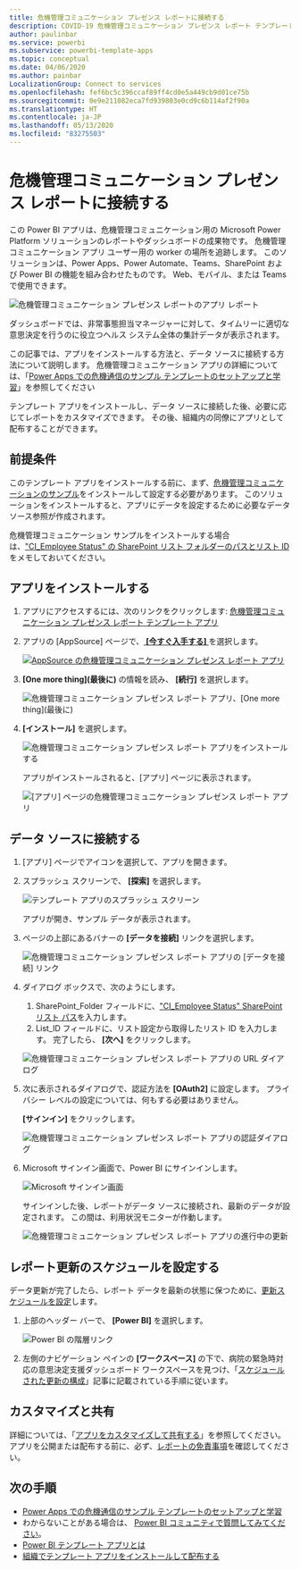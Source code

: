 ```yaml
---
title: 危機管理コミュニケーション プレゼンス レポートに接続する
description: COVID-19 危機管理コミュニケーション プレゼンス レポート テンプレート アプリを取得してインストールする方法、およびデータに接続する方法
author: paulinbar
ms.service: powerbi
ms.subservice: powerbi-template-apps
ms.topic: conceptual
ms.date: 04/06/2020
ms.author: painbar
LocalizationGroup: Connect to services
ms.openlocfilehash: fef6bc5c396ccaf89ff4cd0e5a449cb9d01ce75b
ms.sourcegitcommit: 0e9e211082eca7fd939803e0cd9c6b114af2f90a
ms.translationtype: HT
ms.contentlocale: ja-JP
ms.lasthandoff: 05/13/2020
ms.locfileid: "83275503"
---
```

# <a name="connect-to-the-crisis-communication-presence-report"></a>危機管理コミュニケーション プレゼンス レポートに接続する

この Power BI アプリは、危機管理コミュニケーション用の Microsoft Power Platform ソリューションのレポートやダッシュボードの成果物です。 危機管理コミュニケーション アプリ ユーザー用の worker の場所を追跡します。 このソリューションは、Power Apps、Power Automate、Teams、SharePoint および Power BI の機能を組み合わせたものです。 Web、モバイル、または Teams で使用できます。

![危機管理コミュニケーション プレゼンス レポートのアプリ レポート](media/service-connect-to-crisis-communication-presence-report/service-crisis-communication-presence-report.png)

ダッシュボードでは、非常事態担当マネージャーに対して、タイムリーに適切な意思決定を行うのに役立つヘルス システム全体の集計データが表示されます。

この記事では、アプリをインストールする方法と、データ ソースに接続する方法について説明します。 危機管理コミュニケーション アプリの詳細については、「[Power Apps での危機通信のサンプル テンプレートのセットアップと学習](https://docs.microsoft.com/powerapps/maker/canvas-apps/sample-crisis-communication-app)」を参照してください

テンプレート アプリをインストールし、データ ソースに接続した後、必要に応じてレポートをカスタマイズできます。 その後、組織内の同僚にアプリとして配布することができます。

## <a name="prerequisites"></a>前提条件

このテンプレート アプリをインストールする前に、まず、[危機管理コミュニケーションのサンプル](https://docs.microsoft.com/powerapps/maker/canvas-apps/sample-crisis-communication-app)をインストールして設定する必要があります。 このソリューションをインストールすると、アプリにデータを設定するために必要なデータソース参照が作成されます。

危機管理コミュニケーション サンプルをインストールする場合は、["CI_Employee Status" の SharePoint リスト フォルダーのパスとリスト ID](https://docs.microsoft.com/powerapps/maker/canvas-apps/sample-crisis-communication-app#monitor-office-absences-with-power-bi) をメモしておいてください。

## <a name="install-the-app"></a>アプリをインストールする

1. アプリにアクセスするには、次のリンクをクリックします: [危機管理コミュニケーション プレゼンス レポート テンプレート アプリ](https://appsource.microsoft.com/en-us/product/power-bi/pbi-contentpacks.crisiscomms)

1. アプリの [AppSource] ページで、[ **[今すぐ入手する]** ](https://appsource.microsoft.com/en-us/product/power-bi/pbi-contentpacks.crisiscomms) を選択します。

    [![AppSource の危機管理コミュニケーション プレゼンス レポート アプリ](media/service-connect-to-crisis-communication-presence-report/service-crisis-communication-presence-report-app-appsource-get-it-now.png)](https://appsource.microsoft.com/en-us/product/power-bi/pbi-contentpacks.crisiscomms)

1. **[One more thing]\(最後に\)** の情報を読み、 **[続行]** を選択します。

    ![危機管理コミュニケーション プレゼンス レポート アプリ、[One more thing]\(最後に\)](media/service-connect-to-crisis-communication-presence-report/service-crisis-communication-presence-report-1-more-thing.png)

1. **[インストール]** を選択します。 

    ![危機管理コミュニケーション プレゼンス レポート アプリをインストールする](media/service-connect-to-crisis-communication-presence-report/service-crisis-communication-presence-report-select-install.png)

    アプリがインストールされると、[アプリ] ページに表示されます。

   ![[アプリ] ページの危機管理コミュニケーション プレゼンス レポート アプリ](media/service-connect-to-crisis-communication-presence-report/service-crisis-communication-presence-report-app-apps-page-icon.png)

## <a name="connect-to-data-sources"></a>データ ソースに接続する

1. [アプリ] ページでアイコンを選択して、アプリを開きます。

1. スプラッシュ スクリーンで、 **[探索]** を選択します。

   ![テンプレート アプリのスプラッシュ スクリーン](media/service-connect-to-crisis-communication-presence-report/service-crisis-communication-presence-report-app-splash-screen.png)

   アプリが開き、サンプル データが表示されます。

1. ページの上部にあるバナーの **[データを接続]** リンクを選択します。

   ![危機管理コミュニケーション プレゼンス レポート アプリの [データを接続] リンク](media/service-connect-to-crisis-communication-presence-report/service-crisis-communication-presence-report-app-connect-data.png)

1. ダイアログ ボックスで、次のようにします。
   1. SharePoint_Folder フィールドに、["CI_Employee Status" SharePoint リスト パス](https://docs.microsoft.com/powerapps/maker/canvas-apps/sample-crisis-communication-app#monitor-office-absences-with-power-bi)を入力します。
   1. List_ID フィールドに、リスト設定から取得したリスト ID を入力します。 完了したら、 **[次へ]** をクリックします。

   ![危機管理コミュニケーション プレゼンス レポート アプリの URL ダイアログ](media/service-connect-to-crisis-communication-presence-report/service-crisis-communication-presence-report-app-url-dialog.png)

1. 次に表示されるダイアログで、認証方法を **[OAuth2]** に設定します。 プライバシー レベルの設定については、何もする必要はありません。

   **[サインイン]** をクリックします。

   ![危機管理コミュニケーション プレゼンス レポート アプリの認証ダイアログ](media/service-connect-to-crisis-communication-presence-report/service-crisis-communication-presence-report-app-authentication-dialog.png)

1. Microsoft サインイン画面で、Power BI にサインインします。

   ![Microsoft サインイン画面](media/service-connect-to-crisis-communication-presence-report/service-crisis-communication-presence-report-app-microsoft-login.png)

   サインインした後、レポートがデータ ソースに接続され、最新のデータが設定されます。 この間は、利用状況モニターが作動します。

   ![危機管理コミュニケーション プレゼンス レポート アプリの進行中の更新](media/service-connect-to-crisis-communication-presence-report/service-crisis-communication-presence-report-app-refresh-monitor.png)

## <a name="schedule-report-refresh"></a>レポート更新のスケジュールを設定する

データ更新が完了したら、レポート データを最新の状態に保つために、[更新スケジュールを設定](../connect-data/refresh-scheduled-refresh.md)します。

1. 上部のヘッダー バーで、 **[Power BI]** を選択します。

   ![Power BI の階層リンク](media/service-connect-to-crisis-communication-presence-report/service-crisis-communication-presence-report-app-powerbi-breadcrumb.png)

1. 左側のナビゲーション ペインの **[ワークスペース]** の下で、病院の緊急時対応の意思決定支援ダッシュボード ワークスペースを見つけ、「[スケジュールされた更新の構成](../connect-data/refresh-scheduled-refresh.md)」記事に記載されている手順に従います。

## <a name="customize-and-share"></a>カスタマイズと共有

詳細については、「[アプリをカスタマイズして共有する](../connect-data/service-template-apps-install-distribute.md#customize-and-share-the-app)」を参照してください。 アプリを公開または配布する前に、必ず、[レポートの免責事項](../create-reports/sample-covid-19-us.md#disclaimers)を確認してください。

## <a name="next-steps"></a>次の手順
* [Power Apps での危機通信のサンプル テンプレートのセットアップと学習](https://docs.microsoft.com/powerapps/maker/canvas-apps/sample-crisis-communication-app)
* わからないことがある場合は、 [Power BI コミュニティで質問してみてください](https://community.powerbi.com/)。
* [Power BI テンプレート アプリとは](../connect-data/service-template-apps-overview.md)
* [組織でテンプレート アプリをインストールして配布する](../connect-data/service-template-apps-install-distribute.md)
